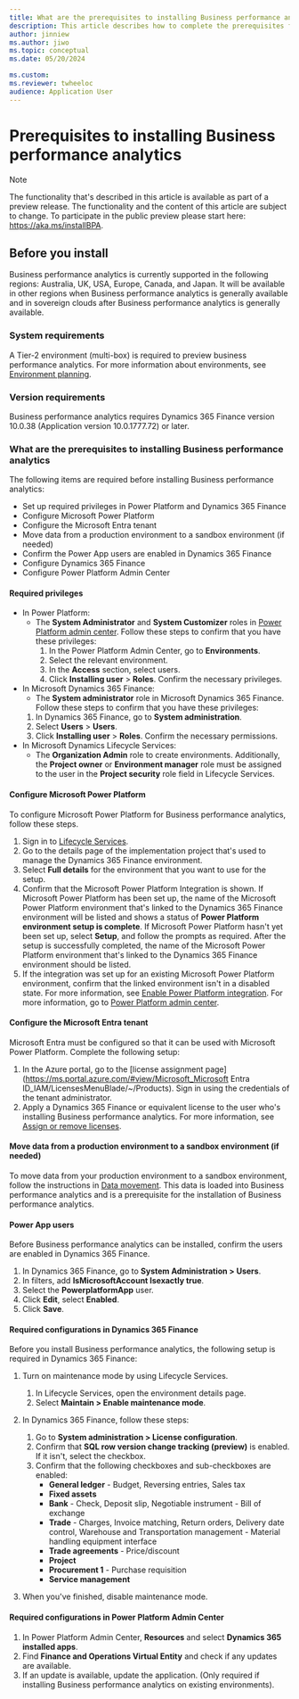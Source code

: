 ```yaml
---
title: What are the prerequisites to installing Business performance analytics
description: This article describes how to complete the prerequisites for Business performance analytics, including outlines on availability, and systema and version requirements.
author: jinniew
ms.author: jiwo
ms.topic: conceptual
ms.date: 05/20/2024

ms.custom:
ms.reviewer: twheeloc 
audience: Application User
---
```


# Prerequisites to installing Business performance analytics 

> [!NOTE]
> The functionality that's described in this article is available as part of a preview release. The functionality and the content of this article are subject to change. To participate in the public preview please start here: <https://aka.ms/installBPA>.

## Before you install
Business performance analytics is currently supported in the following regions: Australia, UK, USA, Europe, Canada, and Japan. It will be available in other regions when Business performance analytics is generally available and in sovereign clouds after Business performance analytics is generally available.

### System requirements
A Tier-2 environment (multi-box) is required to preview business performance analytics. For more information about environments, see [Environment planning](../../fin-ops-core/fin-ops/imp-lifecycle/environment-planning.md).

### Version requirements
Business performance analytics requires Dynamics 365 Finance version 10.0.38 (Application version 10.0.1777.72) or later.


### What are the prerequisites to installing Business performance analytics
The following items are required before installing Business performance analytics:
 - Set up required privileges in Power Platform and Dynamics 365 Finance
 - Configure Microsoft Power Platform
 - Configure the Microsoft Entra tenant
 - Move data from a production environment to a sandbox environment (if needed)
 - Confirm the Power App users are enabled in Dynamics 365 Finance
 - Configure Dynamics 365 Finance
 - Configure Power Platform Admin Center

#### Required privileges
- In Power Platform: 
  - The **System Administrator** and **System Customizer** roles in [Power Platform admin center](https://admin.powerplatform.microsoft.com/).
    Follow these steps to confirm that you have these privileges:
    1. In the Power Platform Admin Center, go to **Environments**.
    2. Select the relevant environment.
    3. In the **Access** section, select users.
    4. Click **Installing user** > **Roles**. Confirm the necessary privileges.
- In Microsoft Dynamics 365 Finance:
   - The **System administrator** role in Microsoft Dynamics 365 Finance.
    Follow these steps to confirm that you have these privileges:
    1. In Dynamics 365 Finance, go to **System administration**.
    2. Select **Users** > **Users**.
    3. Click **Installing user** > **Roles**. Confirm the necessary permissions.
- In Microsoft Dynamics Lifecycle Services:
  - The **Organization Admin** role to create environments. Additionally, the **Project owner** or **Environment manager** role must be assigned to the user in the **Project security** role field in Lifecycle Services.


#### Configure Microsoft Power Platform
To configure Microsoft Power Platform for Business performance analytics, follow these steps.
  1. Sign in to [Lifecycle Services](https://lcs.dynamics.com/).
  2. Go to the details page of the implementation project that's used to manage the Dynamics 365 Finance environment.
  3. Select **Full details** for the environment that you want to use for the setup.
  4. Confirm that the Microsoft Power Platform Integration is shown. If Microsoft Power Platform has been set up, the name of the Microsoft Power Platform environment that's linked to the Dynamics 365 Finance environment will be listed and shows a status of **Power Platform environment setup is complete**. If Microsoft Power Platform hasn't yet been set up, select **Setup**, and follow the prompts as required. After the setup is successfully completed, the name of the Microsoft Power Platform environment that's linked to the Dynamics 365 Finance environment should be listed.
  5. If the integration was set up for an existing Microsoft Power Platform environment, confirm that the linked environment isn't in a disabled state. For more information, see [Enable Power Platform integration](../../fin-ops-core/dev-itpro/power-platform/enable-power-platform-integration.md). For more information, go to [Power Platform admin center](https://admin.powerplatform.microsoft.com/).

#### Configure the Microsoft Entra tenant
Microsoft Entra must be configured so that it can be used with Microsoft Power Platform. Complete the following setup:
  1. In the Azure portal, go to the [license assignment page](https://ms.portal.azure.com/#view/Microsoft_Microsoft Entra ID_IAM/LicensesMenuBlade/~/Products). Sign in using the credentials of the tenant administrator.
  2. Apply a Dynamics 365 Finance or equivalent license to the user who's installing Business performance analytics.
For more information, see [Assign or remove licenses](/azure/active-directory/fundamentals/license-users-groups).

#### Move data from a production environment to a sandbox environment (if needed)
To move data from your production environment to a sandbox environment, follow the instructions in [Data movement](../../fin-ops-core/dev-itpro/database/dbmovement-operations.md). This data is loaded into Business performance analytics and is a prerequisite for the installation of Business performance analytics.

#### Power App users 
Before Business performance analytics can be installed, confirm the users are enabled in Dynamics 365 Finance.
1. In Dynamics 365 Finance, go to **System Administration \> Users**.
2. In filters, add **IsMicrosoftAccount Isexactly true**.
3. Select the **PowerplatformApp** user. 
4. Click **Edit**, select **Enabled**.
5. Click **Save**.

#### Required configurations in Dynamics 365 Finance
Before you install Business performance analytics, the following setup is required in Dynamics 365 Finance:
1. Turn on maintenance mode by using Lifecycle Services.
    1. In Lifecycle Services, open the environment details page.
    2. Select **Maintain \> Enable maintenance mode**.
2. In Dynamics 365 Finance, follow these steps:
    1. Go to **System administration \> License configuration**.
    2. Confirm that **SQL row version change tracking (preview)** is enabled. If it isn't, select the checkbox.
    3. Confirm that the following checkboxes and sub-checkboxes are enabled:
        - **General ledger** - Budget, Reversing entries, Sales tax
        - **Fixed assets**
        - **Bank** - Check, Deposit slip, Negotiable instrument - Bill of exchange
        - **Trade** - Charges, Invoice matching, Return orders, Delivery date control, Warehouse and Transportation management - Material handling equipment interface
        - **Trade agreements** - Price/discount
        - **Project**
        - **Procurement 1** - Purchase requisition
        - **Service management**
       
3. When you've finished, disable maintenance mode.

#### Required configurations in Power Platform Admin Center
1. In Power Platform Admin Center, **Resources** and select **Dynamics 365 installed apps**. 
2. Find **Finance and Operations Virtual Entity** and check if any updates are available. 
3. If an update is available, update the application. (Only required if installing Business performance analytics on existing environments).
